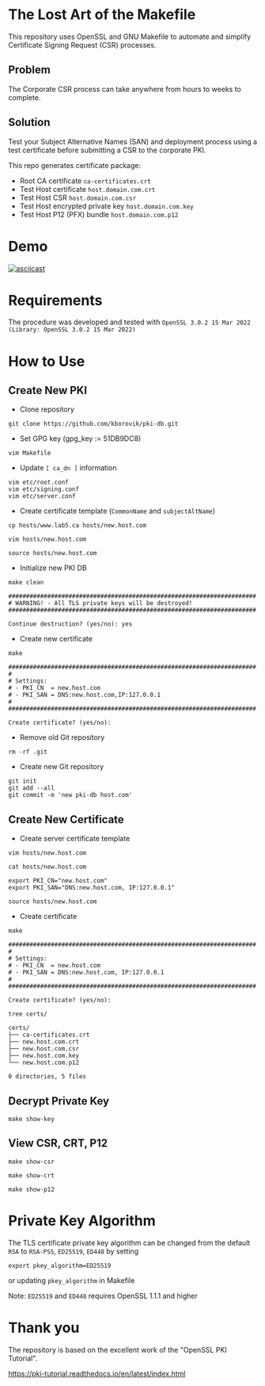 # The Lost Art of the Makefile

This repository uses OpenSSL and GNU Makefile to automate and simplify Certificate Signing Request (CSR) processes.

## Problem

The Corporate CSR process can take anywhere from hours to weeks to complete.

## Solution

Test your Subject Alternative Names (SAN) and deployment process using a test certificate before submitting a CSR to the corporate PKI.

This repo generates certificate package:

- Root CA certificate `ca-certificates.crt`
- Test Host certificate `host.domain.com.crt`
- Test Host CSR `host.domain.com.csr`
- Test Host encrypted private key `host.domain.com.key`
- Test Host P12 (PFX) bundle `host.domain.com.p12`

# Demo

[![asciicast](https://asciinema.org/a/644660.svg)](https://asciinema.org/a/644660)

# Requirements

The procedure was developed and tested with `OpenSSL 3.0.2 15 Mar 2022 (Library: OpenSSL 3.0.2 15 Mar 2022)`

# How to Use

## Create New PKI

- Clone repository

```
git clone https://github.com/kborovik/pki-db.git
```

- Set GPG key (gpg_key := 51DB9DC8)

```
vim Makefile
```

- Update `[ ca_dn ]` information

```
vim etc/root.conf
vim etc/signing.conf
vim etc/server.conf
```

- Create certificate template (`CommonName` and `subjectAltName`)

```
cp hosts/www.lab5.ca hosts/new.host.com
```

```
vim hosts/new.host.com
```

```
source hosts/new.host.com
```

- Initialize new PKI DB

```
make clean
```

```
######################################################################
# WARNING! - All TLS private keys will be destroyed!
######################################################################

Continue destruction? (yes/no): yes
```

- Create new certificate

```
make
```

```
######################################################################
#
# Settings:
# - PKI_CN  = new.host.com
# - PKI_SAN = DNS:new.host.com,IP:127.0.0.1
#
######################################################################

Create certificate? (yes/no):
```

- Remove old Git repository

```
rm -rf .git
```

- Create new Git repository

```
git init
git add --all
git commit -m 'new pki-db host.com'
```

## Create New Certificate

- Create server certificate template

```
vim hosts/new.host.com
```

```
cat hosts/new.host.com
```

```
export PKI_CN="new.host.com"
export PKI_SAN="DNS:new.host.com, IP:127.0.0.1"
```

```
source hosts/new.host.com
```

- Create certificate

```
make
```

```
######################################################################
#
# Settings:
# - PKI_CN  = new.host.com
# - PKI_SAN = DNS:new.host.com, IP:127.0.0.1
#
######################################################################

Create certificate? (yes/no):
```

```
tree certs/
```

```
certs/
├── ca-certificates.crt
├── new.host.com.crt
├── new.host.com.csr
├── new.host.com.key
└── new.host.com.p12

0 directories, 5 files
```

## Decrypt Private Key

```
make show-key
```

## View CSR, CRT, P12

```
make show-csr
```

```
make show-crt
```

```
make show-p12
```

# Private Key Algorithm

The TLS certificate private key algorithm can be changed from the default `RSA` to `RSA-PSS`, `ED25519`, `ED448` by setting

```
export pkey_algorithm=ED25519
```

or updating `pkey_algorithm` in Makefile

Note: `ED25519` and `ED448` requires OpenSSL 1.1.1 and higher

# Thank you

The repository is based on the excellent work of the "OpenSSL PKI Tutorial".

https://pki-tutorial.readthedocs.io/en/latest/index.html
